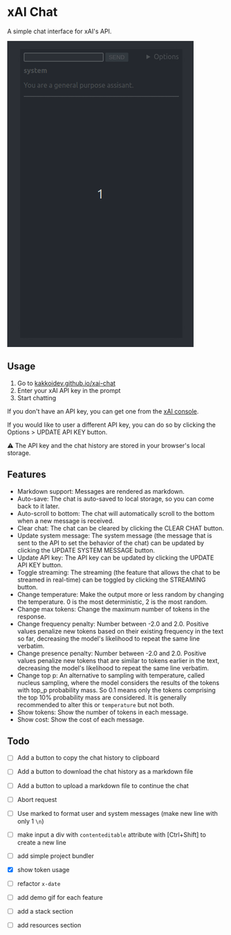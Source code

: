 # xAI Chat

A simple chat interface for xAI's API.

![demo](./demo.gif)

## Usage

1. Go to [kakkoidev.github.io/xai-chat](https://kakkoidev.github.io/xai-chat)
2. Enter your xAI API key in the prompt
3. Start chatting

If you don't have an API key, you can get one from the [xAI console](https://console.x.ai/).

If you would like to user a different API key, you can do so by clicking the Options > UPDATE API KEY button.

⚠️ The API key and the chat history are stored in your browser's local storage.

## Features

- Markdown support: Messages are rendered as markdown.
- Auto-save: The chat is auto-saved to local storage, so you can come back to it later.
- Auto-scroll to bottom: The chat will automatically scroll to the bottom when a new message is received.
- Clear chat: The chat can be cleared by clicking the CLEAR CHAT button.
- Update system message: The system message (the message that is sent to the API to set the behavior of the chat) can be updated by clicking the UPDATE SYSTEM MESSAGE button.
- Update API key: The API key can be updated by clicking the UPDATE API KEY button.
- Toggle streaming: The streaming (the feature that allows the chat to be streamed in real-time) can be toggled by clicking the STREAMING button.
- Change temperature: Make the output more or less random by changing the temperature. 0 is the most deterministic, 2 is the most random.
- Change max tokens: Change the maximum number of tokens in the response.
- Change frequency penalty: Number between -2.0 and 2.0. Positive values penalize new tokens based on their existing frequency in the text so far, decreasing the model's likelihood to repeat the same line verbatim.
- Change presence penalty: Number between -2.0 and 2.0. Positive values penalize new tokens that are similar to tokens earlier in the text, decreasing the model's likelihood to repeat the same line verbatim.
- Change top p: An alternative to sampling with temperature, called nucleus sampling, where the model considers the results of the tokens with top_p probability mass. So 0.1 means only the tokens comprising the top 10% probability mass are considered. It is generally recommended to alter this or `temperature` but not both.
- Show tokens: Show the number of tokens in each message.
- Show cost: Show the cost of each message.

## Todo

- [ ] Add a button to copy the chat history to clipboard
- [ ] Add a button to download the chat history as a markdown file
- [ ] Add a button to upload a markdown file to continue the chat
- [ ] Abort request
- [ ] Use marked to format user and system messages (make new line with only 1 `\n`)
- [ ] make input a div with `contenteditable` attribute with [Ctrl+Shift] to create a new line
- [ ] add simple project bundler
- [x] show token usage
- [ ] refactor `x-date`
- [ ] add demo gif for each feature
- [ ] add a stack section
- [ ] add resources section

